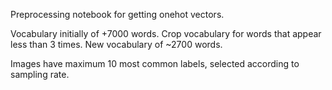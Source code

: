 Preprocessing notebook for getting onehot vectors. 

Vocabulary initially of +7000 words. Crop vocabulary for words that appear less than 3 times. 
New vocabulary of ~2700 words. 

Images have maximum 10 most common labels, selected according to sampling rate.
